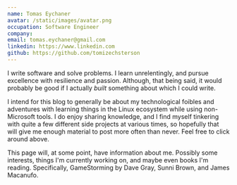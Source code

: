 ```yaml
---
name: Tomas Eychaner
avatar: /static/images/avatar.png
occupation: Software Engineer
company:
email: tomas.eychaner@gmail.com
linkedin: https://www.linkedin.com
github: https://github.com/tomizechsterson
---
```


I write software and solve problems. I learn unrelentingly, and pursue excellence with resilience and passion. Although,
that being said, it would probably be good if I actually _built_ something about which I could write.

I intend for this blog to generally be about my technological foibles and adventures with learning things in the
Linux ecosystem while using non-Microsoft tools. I do enjoy sharing knowledge, and I find myself tinkering with
quite a few different side projects at various times, so hopefully that will give me enough material to post more
often than never. Feel free to click around above.

This page will, at some point, have information about me. Possibly some interests, things I'm currently working on,
and maybe even books I'm reading. Specifically, GameStorming by Dave Gray, Sunni Brown, and James Macanufo.
